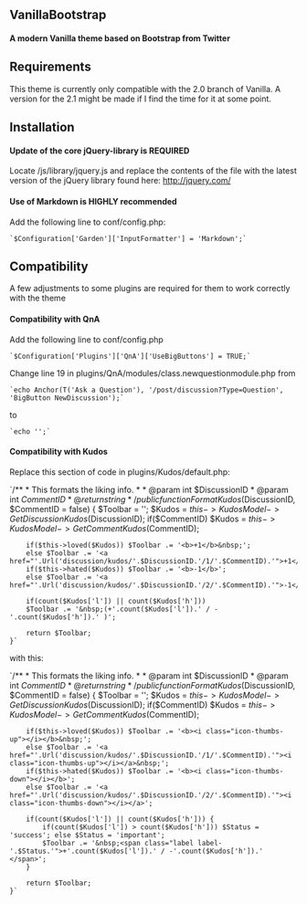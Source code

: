 VanillaBootstrap
----------------

#### A modern Vanilla theme based on Bootstrap from Twitter

Requirements
------------

This theme is currently only compatible with the 2.0 branch of Vanilla. A version for the 2.1 might be made if I find the time for it at some point.

Installation
------------

#### Update of the core jQuery-library is REQUIRED

Locate /js/library/jquery.js and replace the contents of the file with the latest version of the jQuery library found here: http://jquery.com/

#### Use of Markdown is HIGHLY recommended

Add the following line to conf/config.php:
	
	`$Configuration['Garden']['InputFormatter'] = 'Markdown';`
	
Compatibility
-------------

A few adjustments to some plugins are required for them to work correctly with the theme

#### Compatibility with QnA

Add the following line to conf/config.php
	
	`$Configuration['Plugins']['QnA']['UseBigButtons'] = TRUE;`

Change line 19 in plugins/QnA/modules/class.newquestionmodule.php from
	
	`echo Anchor(T('Ask a Question'), '/post/discussion?Type=Question', 'BigButton NewDiscussion');`
	
to

	`echo '';`
	
#### Compatibility with Kudos

Replace this section of code in plugins/Kudos/default.php:

  `/**
	* This formats the liking info.
	*
	* @param int $DiscussionID
	* @param int $CommentID
	* @return string
	*/
	public function FormatKudos($DiscussionID, $CommentID = false)
	{
		$Toolbar = '';
		$Kudos = $this->KudosModel->GetDiscussionKudos($DiscussionID);
		if($CommentID) $Kudos = $this->KudosModel->GetCommentKudos($CommentID);
  	
		if($this->loved($Kudos)) $Toolbar .= '<b>+1</b>&nbsp;';
		else $Toolbar .= '<a href="'.Url('discussion/kudos/'.$DiscussionID.'/1/'.$CommentID).'">+1</a>&nbsp;';
		if($this->hated($Kudos)) $Toolbar .= '<b>-1</b>';
		else $Toolbar .= '<a href="'.Url('discussion/kudos/'.$DiscussionID.'/2/'.$CommentID).'">-1</a>';
  	
		if(count($Kudos['l']) || count($Kudos['h']))
		$Toolbar .= '&nbsp;(+'.count($Kudos['l']).' / -'.count($Kudos['h']).' )';

		return $Toolbar;
	}`

with this:

  `/**
	* This formats the liking info.
	*
	* @param int $DiscussionID
	* @param int $CommentID
	* @return string
	*/
	public function FormatKudos($DiscussionID, $CommentID = false)
	{
		$Toolbar = '';
		$Kudos = $this->KudosModel->GetDiscussionKudos($DiscussionID);
		if($CommentID) $Kudos = $this->KudosModel->GetCommentKudos($CommentID);
  	
		if($this->loved($Kudos)) $Toolbar .= '<b><i class="icon-thumbs-up"></i></b>&nbsp;';
		else $Toolbar .= '<a href="'.Url('discussion/kudos/'.$DiscussionID.'/1/'.$CommentID).'"><i class="icon-thumbs-up"></i></a>&nbsp;';
		if($this->hated($Kudos)) $Toolbar .= '<b><i class="icon-thumbs-down"></i></b>';
		else $Toolbar .= '<a href="'.Url('discussion/kudos/'.$DiscussionID.'/2/'.$CommentID).'"><i class="icon-thumbs-down"></i></a>';
  	
		if(count($Kudos['l']) || count($Kudos['h'])) {
			if(count($Kudos['l']) > count($Kudos['h'])) $Status = 'success'; else $Status = 'important';
			$Toolbar .= '&nbsp;<span class="label label-'.$Status.'">+'.count($Kudos['l']).' / -'.count($Kudos['h']).' </span>';
		}

		return $Toolbar;
	}`